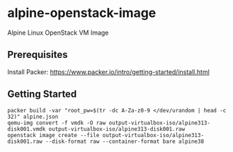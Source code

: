 # alpine-openstack-image
Alpine Linux OpenStack VM Image

## Prerequisites

Install Packer: https://www.packer.io/intro/getting-started/install.html

## Getting Started

```
packer build -var "root_pw=$(tr -dc A-Za-z0-9 </dev/urandom | head -c 32)" alpine.json
qemu-img convert -f vmdk -O raw output-virtualbox-iso/alpine313-disk001.vmdk output-virtualbox-iso/alpine313-disk001.raw
openstack image create --file output-virtualbox-iso/alpine313-disk001.raw --disk-format raw --container-format bare alpine38
```